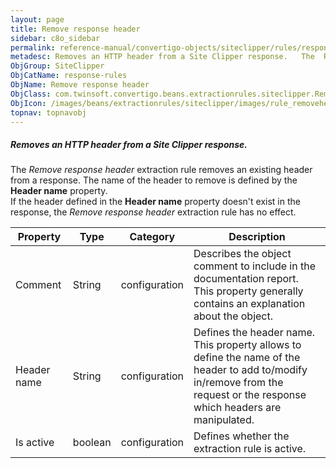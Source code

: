 ```yaml
---
layout: page
title: Remove response header
sidebar: c8o_sidebar
permalink: reference-manual/convertigo-objects/siteclipper/rules/response-rules/remove-response-header/
metadesc: Removes an HTTP header from a Site Clipper response.   The  Remove response header  extraction rule removes an existing header from a response. The  n
ObjGroup: SiteClipper
ObjCatName: response-rules
ObjName: Remove response header
ObjClass: com.twinsoft.convertigo.beans.extractionrules.siteclipper.RemoveHeaderFromResponse
ObjIcon: /images/beans/extractionrules/siteclipper/images/rule_removeheaderResponse_color_32x32.png
topnav: topnavobj
---
```

##### Removes an HTTP header from a Site Clipper response. 

The <i>Remove response header</i> extraction rule removes an existing header from a response. The  name of the header to remove is defined by the <b>Header name</b> property.<br/>If the header defined in the <b>Header name</b> property doesn't exist in the response, the <i>Remove response header</i> extraction rule has no effect.

Property | Type | Category | Description
--- | --- | --- | ---
Comment | String | configuration | Describes the object comment to include in the documentation report.<br/>This property generally contains an explanation about the object.
Header name | String | configuration | Defines the header name.<br/>This property allows to define the name of the header to add to/modify in/remove from the request or the response which headers are manipulated.
Is active | boolean | configuration | Defines whether the extraction rule is active.
